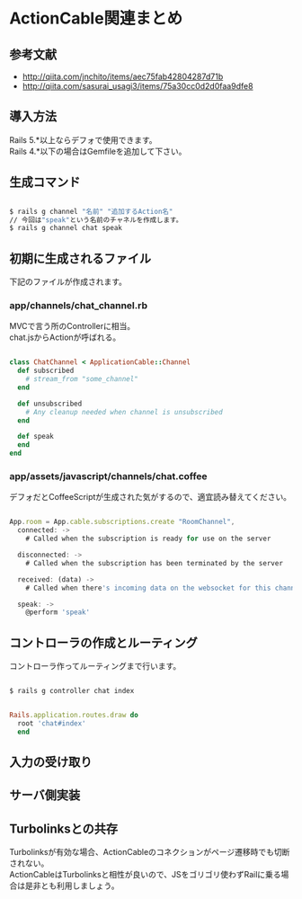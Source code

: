 # ActionCable関連まとめ
## 参考文献
- http://qiita.com/jnchito/items/aec75fab42804287d71b
- http://qiita.com/sasurai_usagi3/items/75a30cc0d2d0faa9dfe8

## 導入方法
Rails 5.*以上ならデフォで使用できます。  
Rails 4.*以下の場合はGemfileを追加して下さい。  

## 生成コマンド
```Bash

$ rails g channel "名前" "追加するAction名"
// 今回は"speak"という名前のチャネルを作成します。
$ rails g channel chat speak

```

## 初期に生成されるファイル
下記のファイルが作成されます。  

### app/channels/chat_channel.rb
MVCで言う所のControllerに相当。  
chat.jsからActionが呼ばれる。  

```Ruby

class ChatChannel < ApplicationCable::Channel
  def subscribed
    # stream_from "some_channel"
  end

  def unsubscribed
    # Any cleanup needed when channel is unsubscribed
  end

  def speak
  end
end

```

### app/assets/javascript/channels/chat.coffee
デフォだとCoffeeScriptが生成された気がするので、適宜読み替えてください。  

```JavaScript

App.room = App.cable.subscriptions.create "RoomChannel",
  connected: ->
    # Called when the subscription is ready for use on the server

  disconnected: ->
    # Called when the subscription has been terminated by the server

  received: (data) ->
    # Called when there's incoming data on the websocket for this channel

  speak: ->
    @perform 'speak'

```

## コントローラの作成とルーティング
コントローラ作ってルーティングまで行います。  
```Bash

$ rails g controller chat index

```

```Ruby

Rails.application.routes.draw do
  root 'chat#index'
  end

```


## 入力の受け取り

## サーバ側実装

## Turbolinksとの共存
Turbolinksが有効な場合、ActionCableのコネクションがページ遷移時でも切断されない。  
ActionCableはTurbolinksと相性が良いので、JSをゴリゴリ使わずRailに乗る場合は是非とも利用しましょう。  
